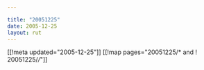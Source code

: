 ```yaml
---

title: "20051225"
date: 2005-12-25
layout: rut
---
```


[[!meta updated="2005-12-25"]]
[[!map pages="20051225/* and ! 20051225/*/*"]]
